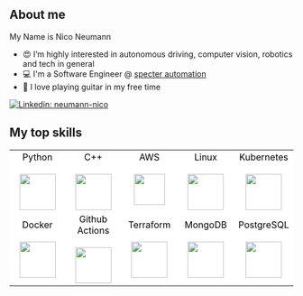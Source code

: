 ## About me

My Name is Nico Neumann
- :heart_eyes: I’m highly interested in autonomous driving, computer vision, robotics and tech in general
- :computer: I'm a Software Engineer @ [specter automation](https://specter-automation.com/)
- 🎵 I love playing guitar in my free time

<!-- markdown-link-check-disable -->
[![Linkedin: neumann-nico](https://img.shields.io/badge/-Nico%20Neumann-blue?style=flat-square&logo=Linkedin&logoColor=white&link=https://www.linkedin.com/in/neumann-nico/)](https://www.linkedin.com/in/neumann-nico/)
<!-- markdown-link-check-enable -->


## My top skills
<table style="background-color: white !important; color: black !important;">
  <tbody>
    <tr valign="top">
      <td width="20%" align="center">
        <span>Python</span><br><br>
        <img height="64px" src="https://upload.wikimedia.org/wikipedia/commons/c/c3/Python-logo-notext.svg">
      </td>
      <td width="20%" align="center">
        <span>C++</span><br><br>
        <img height="64px" src="https://upload.wikimedia.org/wikipedia/commons/1/18/ISO_C%2B%2B_Logo.svg">
      </td>
      <td width="20%" align="center">
        <span>AWS</span><br><br>
        <img height="55px" src="https://upload.wikimedia.org/wikipedia/commons/9/93/Amazon_Web_Services_Logo.svg">
      </td>
      <td width="20%" align="center">
        <span>Linux</span><br><br>
        <img height="64px" src="https://upload.wikimedia.org/wikipedia/commons/3/35/Tux.svg">
      </td>
      <td width="20%" align="center">
        <span>Kubernetes</span><br><br>
        <img height="64px" src="https://upload.wikimedia.org/wikipedia/commons/3/39/Kubernetes_logo_without_workmark.svg">
      </td>
    </tr>
    <tr>
      <td width="20%" align="center">
        <span>Docker</span><br><br>
        <img height="64px" src="https://upload.wikimedia.org/wikipedia/en/f/f4/Docker_logo.svg">
      </td>
      <td width="20%" align="center">
        <span>Github Actions</span><br><br>
        <img height="64px" height="0%" src="https://upload.wikimedia.org/wikipedia/commons/c/c2/GitHub_Invertocat_Logo.svg">
      </td>
      <td width="20%" align="center">
        <span>Terraform</span><br><br>
        <img height="64px" src="https://upload.wikimedia.org/wikipedia/commons/0/04/Terraform_Logo.svg">
      </td>
      <td width="20%" align="center">
        <span>MongoDB</span><br><br>
        <img height="64px" src="https://upload.wikimedia.org/wikipedia/en/5/5a/MongoDB_Fores-Green.svg">
      </td>
      <td width="20%" align="center">
        <span>PostgreSQL</span><br><br>
        <img height="64px" src="https://upload.wikimedia.org/wikipedia/commons/2/29/Postgresql_elephant.svg">
      </td>
      </tr>
  </tbody>
</table>

<!--
### Stats
![github stats](https://github-readme-stats.vercel.app/api?username=neumann-nico&show_icons=true)
-->

<!--
**neumann-nico/neumann-nico** is a ✨ _special_ ✨ repository because its `README.md` (this file) appears on your GitHub profile.

Here are some ideas to get you started:

- 🔭 I’m currently working on ...
- 🌱 I’m currently learning ...
- 👯 I’m looking to collaborate on ...
- 🤔 I’m looking for help with ...
- 💬 Ask me about ...
- 📫 How to reach me: ...
- 😄 Pronouns: ...
- ⚡ Fun fact: ...
-->
